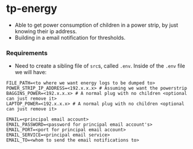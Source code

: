 # tp-energy
* Able to get power consumption of children in a power strip, by just knowing their ip address. 
* Building in a email notification for thresholds.

### Requirements
* Need to create a sibling file of `src`s, called `.env`. Inside of the `.env` file we will have: 
```
FILE_PATH=<to where we want energy logs to be dumped to>
POWER_STRIP_IP_ADDRESS=<192.x.x.x> # Assuming we want the powerstrip
BAGGINS_POWER=<192.x.x.x> # A normal plug with no children <optional can just remove it>
LAPTOP_POWER=<192.x.x.x> # A normal plug with no children <optional can just remove it>

EMAIL=<principal email account>
EMAIL_PASSWORD=<password for principal email account's>
EMAIL_PORT=<port for principal email account>
EMAIL_SERVICE=<principal email service>
EMAIL_TO=<whom to send the email notifications to>
```

